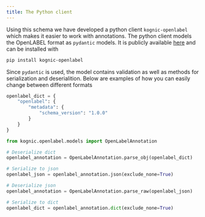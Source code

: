 ```yaml
---
title: The Python client
---
```


Using this schema we have developed a python client `kognic-openlabel` which makes it easier
to work with annotations.
The python client models the OpenLABEL format as `pydantic` models. It is publicly available
[here](https://pypi.org/project/kognic-openlabel) and can be installed with

```bash
pip install kognic-openlabel
```

Since `pydantic` is used, the model contains validation as well as methods for serialization and deserialition.
Below are examples of how you can easily change between different formats

```python
openlabel_dict = {
    "openlabel": {
        "metadata": {
            "schema_version": "1.0.0"
        }
    }
}

from kognic.openlabel.models import OpenLabelAnnotation

# Deserialize dict
openlabel_annotation = OpenLabelAnnotation.parse_obj(openlabel_dict)

# Serialize to json
openlabel_json = openlabel_annotation.json(exclude_none=True)

# Deserialize json
openlabel_annotation = OpenLabelAnnotation.parse_raw(openlabel_json)

# Serialize to dict
openlabel_dict = openlabel_annotation.dict(exclude_none=True)
```

